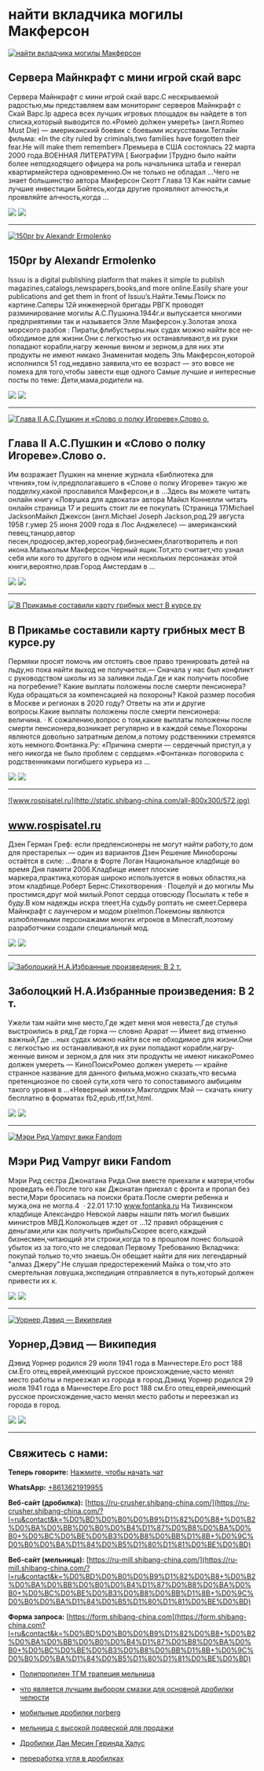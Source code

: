 # найти вкладчика могилы Макферсон

<a href="https://swt.shibang-china.com/?l=ru&img&k=%D0%BD%D0%B0%D0%B9%D1%82%D0%B8+%D0%B2%D0%BA%D0%BB%D0%B0%D0%B4%D1%87%D0%B8%D0%BA%D0%B0+%D0%BC%D0%BE%D0%B3%D0%B8%D0%BB%D1%8B+%D0%9C%D0%B0%D0%BA%D1%84%D0%B5%D1%80%D1%81%D0%BE%D0%BD" target="_blank">![найти вкладчика могилы Макферсон](http://static.shibang-china.com/all-800x300/1151.jpg)</a>

## Сервера Майнкрафт с мини игрой скай варс
Сервера Майнкрафт с мини игрой скай варс.С нескрываемой радостью,мы представляем вам мониторинг серверов Майнкрафт с Скай Варс.Ip адреса всех лучших игровых площадок вы найдете в топ списка,который выводится по.&#171;Роме́о до́лжен умере́ть&#187; (англ.Romeo Must Die) — американский боевик с боевыми искусствами.Теглайн фильма: &#171;In the city ruled by criminals,two families have forgotten their fear.He will make them remember&#187;.Премьера в США состоялась 22 марта 2000 года.ВОЕННАЯ ЛИТЕРАТУРА [ Биографии ]Трудно было найти более неподходящего офицера на роль начальника штаба и генерал квартирмейстера одновременно.Он не только не обладал …Чего не знает большинство автора Макферсон Скотт Глава 13 Как найти самые лучшие инвестиции Бойтесь,когда другие проявляют алчность,и проявляйте алчность,когда …


<a href="https://whatsapp.shibangsoft.com/WhatsApp.php" target="_blank" title="WhatsApp">![](http://static.shibang-china.com/icon/whatsapp.png)</a> <a href="https://swt.shibang-china.com/?l=ru&icon&k=%D0%BD%D0%B0%D0%B9%D1%82%D0%B8+%D0%B2%D0%BA%D0%BB%D0%B0%D0%B4%D1%87%D0%B8%D0%BA%D0%B0+%D0%BC%D0%BE%D0%B3%D0%B8%D0%BB%D1%8B+%D0%9C%D0%B0%D0%BA%D1%84%D0%B5%D1%80%D1%81%D0%BE%D0%BD" target="_blank">![](http://static.shibang-china.com/icon/chat-ru.png)</a>

---

<a href="https://swt.shibang-china.com/?l=ru&img&k=%D0%BD%D0%B0%D0%B9%D1%82%D0%B8+%D0%B2%D0%BA%D0%BB%D0%B0%D0%B4%D1%87%D0%B8%D0%BA%D0%B0+%D0%BC%D0%BE%D0%B3%D0%B8%D0%BB%D1%8B+%D0%9C%D0%B0%D0%BA%D1%84%D0%B5%D1%80%D1%81%D0%BE%D0%BD" target="_blank">![150pr by Alexandr Ermolenko](http://static.shibang-china.com/all-800x300/547.jpg)</a>

## 150pr by Alexandr Ermolenko
Issuu is a digital publishing platform that makes it simple to publish magazines,catalogs,newspapers,books,and more online.Easily share your publications and get them in front of Issuu’s.Найти.Темы.Поиск по картине.Саперы 12й инженерной бригады РВГК проводят разминирование могилы А.С.Пушкина.1944г.и выпускается многими предприятиями так и называется Элле Макферсон.у.Золотая эпоха морского разбоя : Пираты,флибустьеры.ных судах можно найти все не&#173; обходимое для жизни.Они с легкостью их останавливают,в их руки попадают корабли,нагру&#173; женные вином и зерном,а для них эти продукты не имеют никако Знаменитая модель Эль Макферсон,которой исполнился 51 год,недавно заявила,что ее возраст — это вовсе не помеха для того,чтобы завести еще одного Самые лучшие и интересные посты по теме: Дети,мама,родители на.


<a href="https://whatsapp.shibangsoft.com/WhatsApp.php" target="_blank" title="WhatsApp">![](http://static.shibang-china.com/icon/whatsapp.png)</a> <a href="https://swt.shibang-china.com/?l=ru&icon&k=%D0%BD%D0%B0%D0%B9%D1%82%D0%B8+%D0%B2%D0%BA%D0%BB%D0%B0%D0%B4%D1%87%D0%B8%D0%BA%D0%B0+%D0%BC%D0%BE%D0%B3%D0%B8%D0%BB%D1%8B+%D0%9C%D0%B0%D0%BA%D1%84%D0%B5%D1%80%D1%81%D0%BE%D0%BD" target="_blank">![](http://static.shibang-china.com/icon/chat-ru.png)</a>

---

<a href="https://swt.shibang-china.com/?l=ru&img&k=%D0%BD%D0%B0%D0%B9%D1%82%D0%B8+%D0%B2%D0%BA%D0%BB%D0%B0%D0%B4%D1%87%D0%B8%D0%BA%D0%B0+%D0%BC%D0%BE%D0%B3%D0%B8%D0%BB%D1%8B+%D0%9C%D0%B0%D0%BA%D1%84%D0%B5%D1%80%D1%81%D0%BE%D0%BD" target="_blank">![Глава II А.С.Пушкин и &#171;Слово о полку Игореве&#187;.Слово о.](http://static.shibang-china.com/all-800x300/221.jpg)</a>

## Глава II А.С.Пушкин и &#171;Слово о полку Игореве&#187;.Слово о.
Им возражает Пушкин на мнение журнала &#171;Библиотека для чтения&#187;,том iv,предполагавшего в &#171;Слове о полку Игореве&#187; такую же подделку,какой прославился Макферсон,и в …Здесь вы можете читать онлайн книгу &#171;Ловушка для адвоката&#187; автора Майкл Коннелли читать онлайн страница 17 и решить стоит ли ее покупать (Страница 17)Michael JacksonМайкл Джексон (англ.Michael Joseph Jackson,род.29 августа 1958 г.умер 25 июня 2009 года в Лос Анджелесе) — американский певец,танцор,автор песен,продюсер,актер,хореограф,бизнесмен,благотворитель и поп икона.Малькольм Макферсон.Черный ящик.Тот,кто считает,что узнал себя или кого то другого в одном или нескольких персонажах этой книги,вероятно,прав.Город Амстердам в …


<a href="https://whatsapp.shibangsoft.com/WhatsApp.php" target="_blank" title="WhatsApp">![](http://static.shibang-china.com/icon/whatsapp.png)</a> <a href="https://swt.shibang-china.com/?l=ru&icon&k=%D0%BD%D0%B0%D0%B9%D1%82%D0%B8+%D0%B2%D0%BA%D0%BB%D0%B0%D0%B4%D1%87%D0%B8%D0%BA%D0%B0+%D0%BC%D0%BE%D0%B3%D0%B8%D0%BB%D1%8B+%D0%9C%D0%B0%D0%BA%D1%84%D0%B5%D1%80%D1%81%D0%BE%D0%BD" target="_blank">![](http://static.shibang-china.com/icon/chat-ru.png)</a>

---

<a href="https://swt.shibang-china.com/?l=ru&img&k=%D0%BD%D0%B0%D0%B9%D1%82%D0%B8+%D0%B2%D0%BA%D0%BB%D0%B0%D0%B4%D1%87%D0%B8%D0%BA%D0%B0+%D0%BC%D0%BE%D0%B3%D0%B8%D0%BB%D1%8B+%D0%9C%D0%B0%D0%BA%D1%84%D0%B5%D1%80%D1%81%D0%BE%D0%BD" target="_blank">![В Прикамье составили карту грибных мест В курсе.ру](http://static.shibang-china.com/all-800x300/1318.jpg)</a>

## В Прикамье составили карту грибных мест В курсе.ру
Пермяки просят помочь им отстоять свое право тренировать детей на льду,но пока найти выход не получается.— Сначала у нас был конфликт с руководством школы из за заливки льда.Где и как получить пособие на погребение? Какие выплаты положены после смерти пенсионера? Куда обращаться за компенсацией на похороны? Какой размер пособия в Москве и регионах в 2020 году? Ответы на эти и другие вопросы.Какие выплаты положены после смерти пенсионера: величина.&nbsp;&#0183;&#32;К сожалению,вопрос о том,какие выплаты положены после смерти пенсионера,возникает регулярно и в каждой семье.Похороны являются довольно затратным делом,а потому родственники стремятся хоть немного.Фонтанка.Ру: &#171;Причина смерти — сердечный приступ,а у него никогда не было проблем с сердцем&#187;.&#171;Фонтанка&#187; поговорила с родственниками погибшего курьера из …


<a href="https://whatsapp.shibangsoft.com/WhatsApp.php" target="_blank" title="WhatsApp">![](http://static.shibang-china.com/icon/whatsapp.png)</a> <a href="https://swt.shibang-china.com/?l=ru&icon&k=%D0%BD%D0%B0%D0%B9%D1%82%D0%B8+%D0%B2%D0%BA%D0%BB%D0%B0%D0%B4%D1%87%D0%B8%D0%BA%D0%B0+%D0%BC%D0%BE%D0%B3%D0%B8%D0%BB%D1%8B+%D0%9C%D0%B0%D0%BA%D1%84%D0%B5%D1%80%D1%81%D0%BE%D0%BD" target="_blank">![](http://static.shibang-china.com/icon/chat-ru.png)</a>

---

<a href="https://swt.shibang-china.com/?l=ru&img&k=%D0%BD%D0%B0%D0%B9%D1%82%D0%B8+%D0%B2%D0%BA%D0%BB%D0%B0%D0%B4%D1%87%D0%B8%D0%BA%D0%B0+%D0%BC%D0%BE%D0%B3%D0%B8%D0%BB%D1%8B+%D0%9C%D0%B0%D0%BA%D1%84%D0%B5%D1%80%D1%81%D0%BE%D0%BD" target="_blank">![www.rospisatel.ru](http://static.shibang-china.com/all-800x300/572.jpg)</a>

## www.rospisatel.ru
Дзен Герман Греф: если предпенсионеры не могут найти работу,то дом для престарелых — один из вариантов Дзен Решение Минобороны остаётся в силе: …Флаги в Форте Логан Национальное кладбище во время Дня памяти 2006.Кладбище имеет плоские маркера,практика,которая широко используется в новых областях,на этом кладбище.Роберт Бернс.Стихотворения&nbsp;&#0183;&#32;Поцелуй и до могилы Мы простимся,друг мой милый.Ропот сердца отовсюду Посылать к тебе я буду.В ком надежды искра тлеет,На судьбу роптать не смеет.Сервера Майнкрафт с лаунчером и модом pixelmon.Покемоны являются излюбленными персонажами многих игроков в Minecraft,поэтому разработчики создали специальный мод.


<a href="https://whatsapp.shibangsoft.com/WhatsApp.php" target="_blank" title="WhatsApp">![](http://static.shibang-china.com/icon/whatsapp.png)</a> <a href="https://swt.shibang-china.com/?l=ru&icon&k=%D0%BD%D0%B0%D0%B9%D1%82%D0%B8+%D0%B2%D0%BA%D0%BB%D0%B0%D0%B4%D1%87%D0%B8%D0%BA%D0%B0+%D0%BC%D0%BE%D0%B3%D0%B8%D0%BB%D1%8B+%D0%9C%D0%B0%D0%BA%D1%84%D0%B5%D1%80%D1%81%D0%BE%D0%BD" target="_blank">![](http://static.shibang-china.com/icon/chat-ru.png)</a>

---

<a href="https://swt.shibang-china.com/?l=ru&img&k=%D0%BD%D0%B0%D0%B9%D1%82%D0%B8+%D0%B2%D0%BA%D0%BB%D0%B0%D0%B4%D1%87%D0%B8%D0%BA%D0%B0+%D0%BC%D0%BE%D0%B3%D0%B8%D0%BB%D1%8B+%D0%9C%D0%B0%D0%BA%D1%84%D0%B5%D1%80%D1%81%D0%BE%D0%BD" target="_blank">![Заболоцкий Н.А.Избранные произведения: В 2 т.](http://static.shibang-china.com/all-800x300/211.jpg)</a>

## Заболоцкий Н.А.Избранные произведения: В 2 т.
Ужели там найти мне место,Где ждет меня моя невеста,Где стулья выстроились в ряд,Где горка — словно Арарат — Имеет вид отменно важный,Где …ных судах можно найти все не&#173; обходимое для жизни.Они с легкостью их останавливают,в их руки попадают корабли,нагру&#173; женные вином и зерном,а для них эти продукты не имеют никакоРомео должен умереть — КиноПоискРомео должен умереть — крайне странное название для данного фильма,можно сказать,что весьма претенциозное по своей сути,хотя чего то сопоставимого амбициям такого уровня в …&#171;Неверный жених&#187;,Макголдрик Мэй — скачать книгу бесплатно в форматах fb2,epub,rtf,txt,html.


<a href="https://whatsapp.shibangsoft.com/WhatsApp.php" target="_blank" title="WhatsApp">![](http://static.shibang-china.com/icon/whatsapp.png)</a> <a href="https://swt.shibang-china.com/?l=ru&icon&k=%D0%BD%D0%B0%D0%B9%D1%82%D0%B8+%D0%B2%D0%BA%D0%BB%D0%B0%D0%B4%D1%87%D0%B8%D0%BA%D0%B0+%D0%BC%D0%BE%D0%B3%D0%B8%D0%BB%D1%8B+%D0%9C%D0%B0%D0%BA%D1%84%D0%B5%D1%80%D1%81%D0%BE%D0%BD" target="_blank">![](http://static.shibang-china.com/icon/chat-ru.png)</a>

---

<a href="https://swt.shibang-china.com/?l=ru&img&k=%D0%BD%D0%B0%D0%B9%D1%82%D0%B8+%D0%B2%D0%BA%D0%BB%D0%B0%D0%B4%D1%87%D0%B8%D0%BA%D0%B0+%D0%BC%D0%BE%D0%B3%D0%B8%D0%BB%D1%8B+%D0%9C%D0%B0%D0%BA%D1%84%D0%B5%D1%80%D1%81%D0%BE%D0%BD" target="_blank">![Мэри Рид Vampyr вики Fandom](http://static.shibang-china.com/all-800x300/1383.jpg)</a>

## Мэри Рид Vampyr вики Fandom
Мэри Рид сестра Джонатана Рида.Они вместе приехали к матери,чтобы проведать её.После того как Джонатан приехал с фронта и пропал без вести,Мэри бросилась на поиски брата.После смерти ребенка и мужа,она не могла.4 &nbsp;&#0183;&#32;22.01 17:10 www.fontanka.ru На Тихвинском кладбище Александро Невской лавры нашли пять могил бывших министров МВД.Колокольцев ждет от …12 правил обращения с деньгами,или как получить прибыльСкорее всего,каждый бизнесмен,читающий эти строки,когда то в прошлом понес большой убыток из за того,что не следовал Первому Требованию Вкладчика: покупай только то,что знаешь.Он обещает найти для них легендарный &quot;алмаз Джеру&quot;.Не слушая предостережений Майка о том,что это смертельная ловушка,экспедиция отправляется в путь,который должен привести их к.


<a href="https://whatsapp.shibangsoft.com/WhatsApp.php" target="_blank" title="WhatsApp">![](http://static.shibang-china.com/icon/whatsapp.png)</a> <a href="https://swt.shibang-china.com/?l=ru&icon&k=%D0%BD%D0%B0%D0%B9%D1%82%D0%B8+%D0%B2%D0%BA%D0%BB%D0%B0%D0%B4%D1%87%D0%B8%D0%BA%D0%B0+%D0%BC%D0%BE%D0%B3%D0%B8%D0%BB%D1%8B+%D0%9C%D0%B0%D0%BA%D1%84%D0%B5%D1%80%D1%81%D0%BE%D0%BD" target="_blank">![](http://static.shibang-china.com/icon/chat-ru.png)</a>

---

<a href="https://swt.shibang-china.com/?l=ru&img&k=%D0%BD%D0%B0%D0%B9%D1%82%D0%B8+%D0%B2%D0%BA%D0%BB%D0%B0%D0%B4%D1%87%D0%B8%D0%BA%D0%B0+%D0%BC%D0%BE%D0%B3%D0%B8%D0%BB%D1%8B+%D0%9C%D0%B0%D0%BA%D1%84%D0%B5%D1%80%D1%81%D0%BE%D0%BD" target="_blank">![Уорнер,Дэвид — Википедия](http://static.shibang-china.com/all-800x300/362.jpg)</a>

## Уорнер,Дэвид — Википедия
Дэвид Уорнер родился 29 июля 1941 года в Манчестере.Его рост 188 см.Его отец,еврей,имеющий русское происхождение,часто менял место работы и переезжал из города в город.Дэвид Уорнер родился 29 июля 1941 года в Манчестере.Его рост 188 см.Его отец,еврей,имеющий русское происхождение,часто менял место работы и переезжал из города в город.

<a href="https://whatsapp.shibangsoft.com/WhatsApp.php" target="_blank" title="WhatsApp">![](http://static.shibang-china.com/icon/whatsapp.png)</a> <a href="https://swt.shibang-china.com/?l=ru&icon&k=%D0%BD%D0%B0%D0%B9%D1%82%D0%B8+%D0%B2%D0%BA%D0%BB%D0%B0%D0%B4%D1%87%D0%B8%D0%BA%D0%B0+%D0%BC%D0%BE%D0%B3%D0%B8%D0%BB%D1%8B+%D0%9C%D0%B0%D0%BA%D1%84%D0%B5%D1%80%D1%81%D0%BE%D0%BD" target="_blank">![](http://static.shibang-china.com/icon/chat-ru.png)</a>

---
## Свяжитесь с нами:

**Теперь говорите:** [Нажмите, чтобы начать чат](https://swt.shibang-china.com?l=ru&contact&k=%D0%BD%D0%B0%D0%B9%D1%82%D0%B8+%D0%B2%D0%BA%D0%BB%D0%B0%D0%B4%D1%87%D0%B8%D0%BA%D0%B0+%D0%BC%D0%BE%D0%B3%D0%B8%D0%BB%D1%8B+%D0%9C%D0%B0%D0%BA%D1%84%D0%B5%D1%80%D1%81%D0%BE%D0%BD)

**WhatsApp:**  [+8613621919955](https://whatsapp.shibangsoft.com/WhatsApp.php)

**Веб-сайт (дробилка):** [https://ru-crusher.shibang-china.com/](https://ru-crusher.shibang-china.com/?l=ru&contact&k=%D0%BD%D0%B0%D0%B9%D1%82%D0%B8+%D0%B2%D0%BA%D0%BB%D0%B0%D0%B4%D1%87%D0%B8%D0%BA%D0%B0+%D0%BC%D0%BE%D0%B3%D0%B8%D0%BB%D1%8B+%D0%9C%D0%B0%D0%BA%D1%84%D0%B5%D1%80%D1%81%D0%BE%D0%BD)

**Веб-сайт (мельница):** [https://ru-mill.shibang-china.com/](https://ru-mill.shibang-china.com/?l=ru&contact&k=%D0%BD%D0%B0%D0%B9%D1%82%D0%B8+%D0%B2%D0%BA%D0%BB%D0%B0%D0%B4%D1%87%D0%B8%D0%BA%D0%B0+%D0%BC%D0%BE%D0%B3%D0%B8%D0%BB%D1%8B+%D0%9C%D0%B0%D0%BA%D1%84%D0%B5%D1%80%D1%81%D0%BE%D0%BD)

**Форма запроса:** [https://form.shibang-china.com](https://form.shibang-china.com?l=ru&contact&k=%D0%BD%D0%B0%D0%B9%D1%82%D0%B8+%D0%B2%D0%BA%D0%BB%D0%B0%D0%B4%D1%87%D0%B8%D0%BA%D0%B0+%D0%BC%D0%BE%D0%B3%D0%B8%D0%BB%D1%8B+%D0%9C%D0%B0%D0%BA%D1%84%D0%B5%D1%80%D1%81%D0%BE%D0%BD)

* [Полипропилен ТГМ трапеция мельница](../125/%D0%9F%D0%BE%D0%BB%D0%B8%D0%BF%D1%80%D0%BE%D0%BF%D0%B8%D0%BB%D0%B5%D0%BD%20%D0%A2%D0%93%D0%9C%20%D1%82%D1%80%D0%B0%D0%BF%D0%B5%D1%86%D0%B8%D1%8F%20%D0%BC%D0%B5%D0%BB%D1%8C%D0%BD%D0%B8%D1%86%D0%B0.md)

* [что является лучшим выбором смазки для основной дробилки челюсти](../124/%D1%87%D1%82%D0%BE%20%D1%8F%D0%B2%D0%BB%D1%8F%D0%B5%D1%82%D1%81%D1%8F%20%D0%BB%D1%83%D1%87%D1%88%D0%B8%D0%BC%20%D0%B2%D1%8B%D0%B1%D0%BE%D1%80%D0%BE%D0%BC%20%D1%81%D0%BC%D0%B0%D0%B7%D0%BA%D0%B8%20%D0%B4%D0%BB%D1%8F%20%D0%BE%D1%81%D0%BD%D0%BE%D0%B2%D0%BD%D0%BE%D0%B9%20%D0%B4%D1%80%D0%BE%D0%B1%D0%B8%D0%BB%D0%BA%D0%B8%20%D1%87%D0%B5%D0%BB%D1%8E%D1%81%D1%82%D0%B8.md)

* [мобильные дробилки norberg](../125/%D0%BC%D0%BE%D0%B1%D0%B8%D0%BB%D1%8C%D0%BD%D1%8B%D0%B5%20%D0%B4%D1%80%D0%BE%D0%B1%D0%B8%D0%BB%D0%BA%D0%B8%20norberg.md)

* [мельница с высокой подвеской для продажи](../123/%D0%BC%D0%B5%D0%BB%D1%8C%D0%BD%D0%B8%D1%86%D0%B0%20%D1%81%20%D0%B2%D1%8B%D1%81%D0%BE%D0%BA%D0%BE%D0%B9%20%D0%BF%D0%BE%D0%B4%D0%B2%D0%B5%D1%81%D0%BA%D0%BE%D0%B9%20%D0%B4%D0%BB%D1%8F%20%D0%BF%D1%80%D0%BE%D0%B4%D0%B0%D0%B6%D0%B8.md)

* [Дробилки Дан Месин Геринда Халус](../122/%D0%94%D1%80%D0%BE%D0%B1%D0%B8%D0%BB%D0%BA%D0%B8%20%D0%94%D0%B0%D0%BD%20%D0%9C%D0%B5%D1%81%D0%B8%D0%BD%20%D0%93%D0%B5%D1%80%D0%B8%D0%BD%D0%B4%D0%B0%20%D0%A5%D0%B0%D0%BB%D1%83%D1%81.md)

* [переработка угля в дробилках](../123/%D0%BF%D0%B5%D1%80%D0%B5%D1%80%D0%B0%D0%B1%D0%BE%D1%82%D0%BA%D0%B0%20%D1%83%D0%B3%D0%BB%D1%8F%20%D0%B2%20%D0%B4%D1%80%D0%BE%D0%B1%D0%B8%D0%BB%D0%BA%D0%B0%D1%85.md)